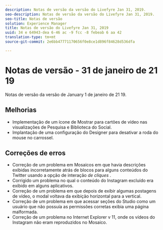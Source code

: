 ```yaml
---
description: Notas de versão da versão do Livefyre Jan 31, 2019.
seo-description: Notas de versão da versão do Livefyre Jan 31, 2019.
seo-title: Notas de versão
solution: Experience Manager
title: Notas de versão do Livefyre Jan 31, 2019
uuid: 34 e 64943-dea 6-46 ac -9 fcc -8 febeab 6 aa 42
translation-type: tm+mt
source-git-commit: 2e6bb47771170656f0e8ce1d896f84628d536dfa

---
```



# Notas de versão - 31 de janeiro de 21 19

Notas de versão da versão de January 1 de janeiro de 21 19.

## Melhorias

* Implementação de um ícone de Mostrar para cartões de vídeo nas visualizações de Pesquisa e Biblioteca do Social.
* Implantação de uma configuração do Designer para desativar a roda do mouse no carrossel.

## Correções de erros

* Correção de um problema em Mosaicos em que havia descrições exibidas incorretamente atrás de blocos para alguns conteúdos do Twitter usando a opção de interação *de cliques* .
* Corrigido um problema no qual o conteúdo do Instagram excluído era exibido em alguns aplicativos.
* Correção de um problema em que depois de exibir algumas postagens de vídeo, o modal voltava da exibição horizontal para a vertical.
* Correção de um problema em que acessar seções do Studio como um usuário que não possuía as permissões corretas exibia uma página malformada.
* Correção de um problema no Internet Explorer v 11, onde os vídeos do Instagram não eram reproduzidos no Mosaico.

